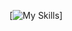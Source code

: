 
[![My Skills](https://skillicons.dev/icons?i=androidstudio,idea,kotlin,py,css,html,js,github,git,linux,maven,java,mysql,sqlite,mariadb,spring,react)]
